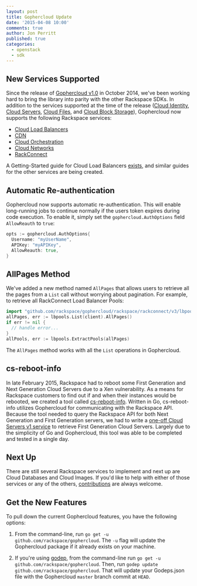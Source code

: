 ```yaml
---
layout: post
title: Gophercloud Update
date: '2015-04-08 10:00'
comments: true
author: Jon Perritt
published: true
categories:
  - openstack
  - sdk
---
```


## New Services Supported
Since the release of [Gophercloud v1.0](https://github.com/rackspace/gophercloud) in October 2014, we've been working hard to bring the library into parity with the other Rackspace SDKs. In addition to the services supported at the time of the release ([Cloud Identity](https://developer.rackspace.com/docs/cloud-identity/getting-started/), [Cloud Servers](https://developer.rackspace.com/docs/cloud-servers/getting-started/), [Cloud Files](https://developer.rackspace.com/docs/cloud-files/getting-started/), and [Cloud Block Storage](https://developer.rackspace.com/docs/cloud-block-storage/getting-started/)), Gophercloud now supports the following Rackspace services:

- [Cloud Load Balancers](https://github.com/rackspace/gophercloud/tree/master/rackspace/lb/v1)
- [CDN](https://github.com/rackspace/gophercloud/tree/master/rackspace/cdn/v1)
- [Cloud Orchestration](https://github.com/rackspace/gophercloud/tree/master/rackspace/orchestration/v1)
- [Cloud Networks](https://github.com/rackspace/gophercloud/tree/master/rackspace/networking/v2)
- [RackConnect](https://github.com/rackspace/gophercloud/tree/master/rackspace/rackconnect/v3)

A Getting-Started guide for Cloud Load Balancers [exists](https://developer.rackspace.com/docs/cloud-load-balancers/getting-started/), and similar guides for the other services are being created.

<!-- more -->

## Automatic Re-authentication
Gophercloud now supports automatic re-authentication. This will enable long-running jobs to continue normally if the users token expires during code execution. To enable it, simply set the `gophercloud.AuthOptions` field `AllowReauth` to `true`:
```go
opts := gophercloud.AuthOptions{
  Username: "myUserName",
  APIKey: "myAPIKey",
  AllowReauth: true,
}
```

## AllPages Method
We've added a new method named `AllPages` that allows users to retrieve all the pages from a `List` call without worrying about pagination. For example, to retrieve all RackConnect Load Balancer Pools:
```go
import "github.com/rackspace/gophercloud/rackspace/rackconnect/v3/lbpools"
allPages, err := lbpools.List(client).AllPages()
if err != nil {
  // handle error...
}
allPools, err := lbpools.ExtractPools(allPages)
```
The `AllPages` method works with all the `List` operations in Gophercloud.

## cs-reboot-info
In late February 2015, Rackspace had to reboot some First Generation and Next Generation Cloud Servers due to a Xen vulnerability. As a means for Rackspace customers to find out if and when their instances would be rebooted, we created a tool called [cs-reboot-info](https://github.com/rackerlabs/cs-reboot-info). Written in Go, cs-reboot-info utilizes Gophercloud for communicating with the Rackspace API. Because the tool needed to query the Rackspace API for both Next Generation and First Generation servers, we had to write a [one-off Cloud Servers v1 service](https://github.com/smashwilson/gophercomputev1) to retrieve First Generation Cloud Servers. Largely due to the simplicity of Go and Gophercloud, this tool was able to be completed and tested in a single day.

## Next Up
There are still several Rackspace services to implement and next up are Cloud Databases and Cloud Images. If you'd like to help with either of those services or any of the others, [contributions](https://github.com/rackspace/gophercloud/blob/master/CONTRIBUTING.md) are always welcome.

## Get the New Features
To pull down the current Gophercloud features, you have the following options:

1. From the command-line, run `go get -u github.com/rackspace/gophercloud`. The `-u` flag will update the Gophercloud package if it already exists on your machine.

2. If you're using [godep](https://github.com/tools/godep), from the command-line run `go get -u github.com/rackspace/gophercloud`. Then, run `godep update github.com/rackspace/gophercloud`. That will update your Godeps.json file with the Gophercloud `master` branch commit at `HEAD`.

